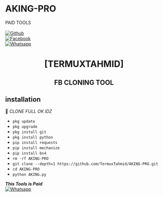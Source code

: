 # AKING-PRO
PAID TOOLS
<b></b> </br> <br>[![Github](https://img.shields.io/badge/Github-TermuxTahmid-dimgray?style=flat-square&logo=github)](https://github.com/TermuxTahmid)<br> [![Facebook](https://img.shields.io/badge/Facebook-TAHMID-blue?style=flat-square&logo=facebook)](https://www.facebook.com/https://Tahmid.Xhowdhury.Risha)<br> [![Whatsapp](https://img.shields.io/badge/Whatsapp-TAHMID-deepgreen?style=flat-square&logo=whatsapp)](https://wa.me/+8801990142727)



<h1 align="center"> [TERMUXTAHMID]</h1>

<h2 align="center">  FB CLONING TOOL </h2>


## <b>installation</b>

🔰 _CLONE FULL OK IDZ_


- `pkg update`
- `pkg upgrade`
- `pkg install git`
- `pkg install python`
- `pip install requests`
- `pip install mechanize`
- `pip install bs4`
- `rm -rf AKING-PRO`
- `git clone --depth=1 https://github.com/TermuxTahmid/AKING-PRO.git`
- `cd AKING-PRO`
- `python AKING.py`



 ___This Tools is Paid___</br>
 [![Whatsapp](https://img.shields.io/badge/Whatsapp-TAHMID-deepgreen?style=flat-square&logo=whatsapp)](https://wa.me/+8801990142727)
